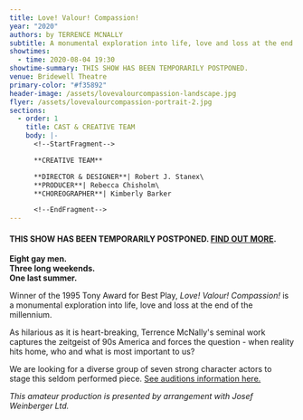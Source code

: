 ```yaml
---
title: Love! Valour! Compassion!
year: "2020"
authors: by TERRENCE MCNALLY
subtitle: A monumental exploration into life, love and loss at the end of the millennium
showtimes:
  - time: 2020-08-04 19:30
showtime-summary: THIS SHOW HAS BEEN TEMPORARILY POSTPONED.
venue: Bridewell Theatre
primary-color: "#f35892"
header-image: /assets/lovevalourcompassion-landscape.jpg
flyer: /assets/lovevalourcompassion-portrait-2.jpg
sections:
  - order: 1
    title: CAST & CREATIVE TEAM
    body: |-
      <!--StartFragment-->

      **CREATIVE TEAM**

      **DIRECTOR & DESIGNER**| Robert J. Stanex\
      **PRODUCER**| Rebecca Chisholm\
      **CHOREOGRAPHER**| Kimberly Barker

      <!--EndFragment-->
---
```

<!--StartFragment-->

#### **THIS SHOW HAS BEEN TEMPORARILY POSTPONED. [FIND OUT MORE](https://sedos.l3v5y.co.uk/news/2020-03-26-a-message-to-our-members-and-friends).**

**Eight gay men.**\
**Three long weekends.**\
**One last summer.**

Winner of the 1995 Tony Award for Best Play, *Love! Valour! Compassion!* is a monumental exploration into life, love and loss at the end of the millennium.

As hilarious as it is heart-breaking, Terrence McNally's seminal work captures the zeitgeist of 90s America and forces the question - when reality hits home, who and what is most important to us?

We are looking for a diverse group of seven strong character actors to stage this seldom performed piece. [See auditions information here.](https://sedos.l3v5y.co.uk/events/love-valour-compassion-auditions) 

*This amateur production is presented by arrangement with Josef Weinberger Ltd.*

<!--EndFragment-->